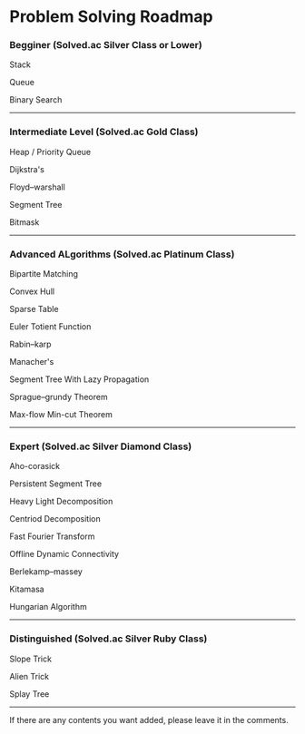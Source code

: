 # Problem Solving Roadmap

### Begginer (Solved.ac Silver Class or Lower)

Stack

Queue

Binary Search

___

### Intermediate Level (Solved.ac Gold Class)

Heap / Priority Queue

Dijkstra's

Floyd–warshall

Segment Tree

Bitmask
___

### Advanced ALgorithms (Solved.ac Platinum Class)

Bipartite Matching

Convex Hull

Sparse Table

Euler Totient Function

Rabin–karp
	
Manacher's

Segment Tree With Lazy Propagation

Sprague–grundy Theorem

Max-flow Min-cut Theorem

___

### Expert (Solved.ac Silver Diamond Class)

Aho-corasick

Persistent Segment Tree

Heavy Light Decomposition

Centriod Decomposition

Fast Fourier Transform	

Offline Dynamic Connectivity

Berlekamp–massey

Kitamasa
  
Hungarian Algorithm
  
___

### Distinguished (Solved.ac Silver Ruby Class)

Slope Trick

Alien Trick

Splay Tree



___


If there are any contents you want added, please leave it in the comments. 
